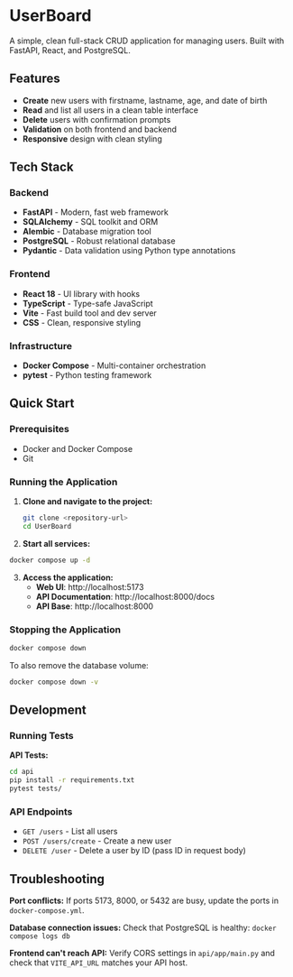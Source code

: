 # UserBoard

A simple, clean full-stack CRUD application for managing users. Built with FastAPI, React, and PostgreSQL.

## Features

- **Create** new users with firstname, lastname, age, and date of birth
- **Read** and list all users in a clean table interface
- **Delete** users with confirmation prompts
- **Validation** on both frontend and backend
- **Responsive** design with clean styling

## Tech Stack

### Backend
- **FastAPI** - Modern, fast web framework
- **SQLAlchemy** - SQL toolkit and ORM
- **Alembic** - Database migration tool
- **PostgreSQL** - Robust relational database
- **Pydantic** - Data validation using Python type annotations

### Frontend
- **React 18** - UI library with hooks
- **TypeScript** - Type-safe JavaScript
- **Vite** - Fast build tool and dev server
- **CSS** - Clean, responsive styling

### Infrastructure
- **Docker Compose** - Multi-container orchestration
- **pytest** - Python testing framework

## Quick Start

### Prerequisites
- Docker and Docker Compose
- Git

### Running the Application

1. **Clone and navigate to the project:**
   ```bash
   git clone <repository-url>
   cd UserBoard
   ```

2. **Start all services:**

```bash
docker compose up -d
```

3. **Access the application:**
   - **Web UI**: http://localhost:5173
   - **API Documentation**: http://localhost:8000/docs
   - **API Base**: http://localhost:8000

### Stopping the Application

```bash
docker compose down
```

To also remove the database volume:
```bash
docker compose down -v
```

## Development

### Running Tests

**API Tests:**
```bash
cd api
pip install -r requirements.txt
pytest tests/
```

### API Endpoints

- `GET /users` - List all users
- `POST /users/create` - Create a new user
- `DELETE /user` - Delete a user by ID (pass ID in request body)

## Troubleshooting

**Port conflicts:**
If ports 5173, 8000, or 5432 are busy, update the ports in `docker-compose.yml`.

**Database connection issues:**
Check that PostgreSQL is healthy: `docker compose logs db`

**Frontend can't reach API:**
Verify CORS settings in `api/app/main.py` and check that `VITE_API_URL` matches your API host.
